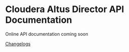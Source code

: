 # Cloudera Altus Director API Documentation

Online API documentation coming soon

[Changelogs](changelogs/)
